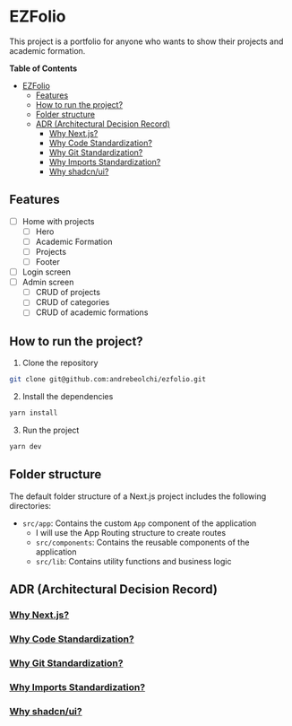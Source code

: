 # EZFolio

This project is a portfolio for anyone who wants to show their projects and academic formation.

**Table of Contents**

- [EZFolio](#ezfolio)
  - [Features](#features)
  - [How to run the project?](#how-to-run-the-project)
  - [Folder structure](#folder-structure)
  - [ADR (Architectural Decision Record)](#adr-architectural-decision-record)
    - [Why Next.js?](#why-nextjs)
    - [Why Code Standardization?](#why-code-standardization)
    - [Why Git Standardization?](#why-git-standardization)
    - [Why Imports Standardization?](#why-imports-standardization)
    - [Why shadcn/ui?](#why-shadcnui)

## Features

- [ ] Home with projects
  - [ ] Hero
  - [ ] Academic Formation
  - [ ] Projects
  - [ ] Footer
- [ ] Login screen
- [ ] Admin screen
  - [ ] CRUD of projects
  - [ ] CRUD of categories
  - [ ] CRUD of academic formations

## How to run the project?

1. Clone the repository

```bash
git clone git@github.com:andrebeolchi/ezfolio.git
```

2. Install the dependencies

```bash
yarn install
```

3. Run the project

```bash
yarn dev
```

## Folder structure

The default folder structure of a Next.js project includes the following directories:

- `src/app`: Contains the custom `App` component of the application
  - I will use the App Routing structure to create routes
  - `src/components`: Contains the reusable components of the application
  - `src/lib`: Contains utility functions and business logic

## ADR (Architectural Decision Record)

### [Why Next.js?](./docs/ADR001-nextjs.md)

### [Why Code Standardization?](./docs/ADR002-code-standardization.md)

### [Why Git Standardization?](./docs/ADR003-git-standardization.md)

### [Why Imports Standardization?](./docs/ADR004-imports-standardization.md)

### [Why shadcn/ui?](./docs/ADR005-shadcn.md)
